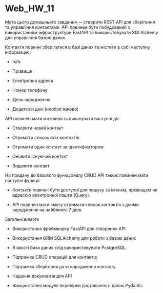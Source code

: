 # Web_HW_11

Мета цього домашнього завдання — створити REST API для зберігання та управління контактами. API повинен бути побудований з використанням інфраструктури FastAPI та використовувати SQLAlchemy для управління базою даних.



Контакти повинні зберігатися в базі даних та містити в собі наступну інформацію:



- Ім'я

- Прізвище

- Електронна адреса

- Номер телефону

- День народження

- Додаткові дані (необов'язково)


API повинен мати можливість виконувати наступні дії:



- Створити новий контакт

- Отримати список всіх контактів

- Отримати один контакт за ідентифікатором

- Оновити існуючий контакт

- Видалити контакт


На придачу до базового функціоналу CRUD API також повинен мати наступні функції:



- Контакти повинні бути доступні для пошуку за іменем, прізвищем чи адресою електронної пошти (Query).
  
- API повинен мати змогу отримати список контактів з днями народження на найближчі 7 днів.




Загальні вимоги

- Використання фреймворку FastAPI для створення API
  
- Використання ORM SQLAlchemy для роботи з базою даних
  
- В якості бази даних слід використовувати PostgreSQL.

- Підтримка CRUD операцій для контактів

- Підтримка зберігання дати народження контакту

- Надання документів для API

- Використання модуля перевірки достовірності даних Pydantic
